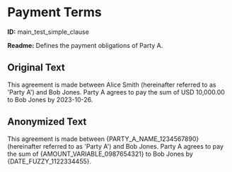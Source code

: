 # Payment Terms

**ID:** main_test_simple_clause

**Readme:** Defines the payment obligations of Party A.

## Original Text

This agreement is made between Alice Smith (hereinafter referred to as 'Party A') and Bob Jones. Party A agrees to pay the sum of USD 10,000.00 to Bob Jones by 2023-10-26.

## Anonymized Text

This agreement is made between {PARTY_A_NAME_1234567890} (hereinafter referred to as 'Party A') and Bob Jones. Party A agrees to pay the sum of {AMOUNT_VARIABLE_0987654321} to Bob Jones by {DATE_FUZZY_1122334455}.

